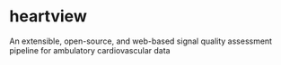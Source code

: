 # heartview
An extensible, open-source, and web-based signal quality assessment pipeline for ambulatory cardiovascular data
